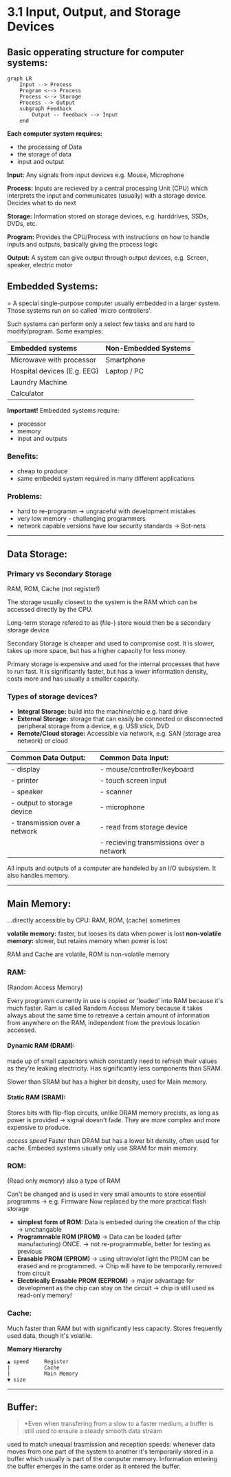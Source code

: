 # 3.1 Input, Output, and Storage Devices

## Basic opperating structure for computer systems:

```mermaid
graph LR
    Input --> Process
    Program <--> Process
    Process <--> Storage
    Process --> Output
    subgraph Feedback
        Output -- feedback --> Input
    end
```
**Each computer system requires:**
- the processing of Data
- the storage of data
- input and output

**Input:**
Any signals from input devices e.g. Mouse, Microphone

**Process:**
Inputs are recieved by a central processing Unit (CPU) which interprets the input and communicates (usually) with a storage device. Decides what to do next

**Storage:**
Information stored on storage devices, e.g. harddrives, SSDs, DVDs, etc.

**Program:**
Provides the CPU/Process with instructions on how to handle inputs and outputs, basically giving the process logic

**Output:**
A system can give output through output devices, e.g. Screen, speaker, electric motor

## Embedded Systems:

= A special single-purpose computer usually embedded in a larger system. Those systems run on so called 'micro controllers'.

Such systems can perform only a select few tasks and are hard to modify/program. Some examples:

| Embedded systems | Non-Embedded Systems |
| :--- | :--- |
| Microwave with processor | Smartphone |
| Hospital devices (E.g. EEG) | Laptop / PC |
| Laundry Machine | |
| Calculator | |

**Important!**
Embedded systems require:
- processor
- memory
- input and outputs

### Benefits:
- cheap to produce
- same embeded system required in many different applications

### Problems:
- hard to re-programm
  -> ungraceful with development mistakes
- very low memory - challenging programmers
- network capable versions have low security standards
  -> Bot-nets

---

## Data Storage:

### Primary vs Secondary Storage
RAM, ROM, Cache (not register!)

The storage usually closest to the system is the RAM which can be accessed directly by the CPU.

Long-term storage refered to as (file-) store would then be a secondary storage device

Secondary Storage is cheaper and used to compromise cost. It is slower, takes up more space, but has a higher capacity for less money.

Primary storage is expensive and used for the internal processes that have to run fast. It is significantly faster, but has a lower information density, costs more and has usually a smaller capacity.

### Types of storage devices?
-   **Integral Storage:** build into the machine/chip e.g. hard drive
-   **External Storage:** storage that can easily be connected or disconnected peripheral storage from a device, e.g. USB stick, DVD
-   **Remote/Cloud storage:** Accessible via network, e.g. SAN (storage area network) or cloud

| Common Data Output: | Common Data Input: |
| :--- | :--- |
| - display | - mouse/controller/keyboard |
| - printer | - touch screen input |
| - speaker | - scanner |
| - output to storage device | - microphone |
| - transmission over a network | - read from storage device |
| | - recieving transmissions over a network |

All inputs and outputs of a computer are handeled by an I/O subsystem. It also handles memory.

---

## Main Memory:
...directly accessible by CPU: RAM, ROM, (cache) sometimes

**volatile memory:** faster, but looses its data when power is lost
**non-volatile memory:** slower, but retains memory when power is lost

RAM and Cache are volatile, ROM is non-volatile memory

### RAM:
(Random Access Memory)

Every programm currently in use is copied or 'loaded' into RAM because it's much faster.
Ram is called Random Access Memory because it takes always about the same time to retreave a certain amount of information from anywhere on the RAM, independent from the previous location accessed.

#### Dynamic RAM (DRAM):
made up of small capacitors which constantly need to refresh their values as they're leaking electricity. Has significantly less components than SRAM.

Slower than SRAM but has a higher bit density, used for Main memory.

#### Static RAM (SRAM):
Stores bits with flip-flop circuits, unlike DRAM memory precists, as long as power is provided -> signal doesn't fade. They are more complex and more expensive to produce.

*access speed*
Faster than DRAM but has a lower bit density, often used for cache.
Embeded systems usually only use SRAM for main memory.

### ROM:
(Read only memory) also a type of RAM

Can't be changed and is used in very small amounts to store essential programms -> e.g. Firmware
Now replaced by the more practical flash storage

-   **simplest form of ROM:** Data is embeded during the creation of the chip -> unchangable
-   **Programmable ROM (PROM)** -> Data can be loaded (after manufacturing) ONCE.
    -> not re-programmable, better for testing as previous
-   **Erasable PROM (EPROM)** -> using ultraviolet light the PROM can be erased and re programmed.
    -> Chip will have to be temporarily removed from circuit
-   **Electrically Erasable PROM (EEPROM)** -> major advantage for development as the chip can stay on the circuit
    -> chip is still used as read-only memory!

### Cache:
Much faster than RAM but with significantly less capacity.
Stores frequently used data, though it's volatile.

**Memory Hierarchy**
```
▲ speed     Register
|           Cache
|           Main Memory
▼ size
```

---

## Buffer:

> \*Even when transfering from a slow to a faster medium, a buffer is still used to ensure a steady smooth data stream

used to match unequal trasmission and reception speeds:
whenever data moves from one part of the system to another it's temporarily stored in a buffer which usually is part of the computer memory.
Information entering the buffer emerges in the same order as it entered the buffer.
